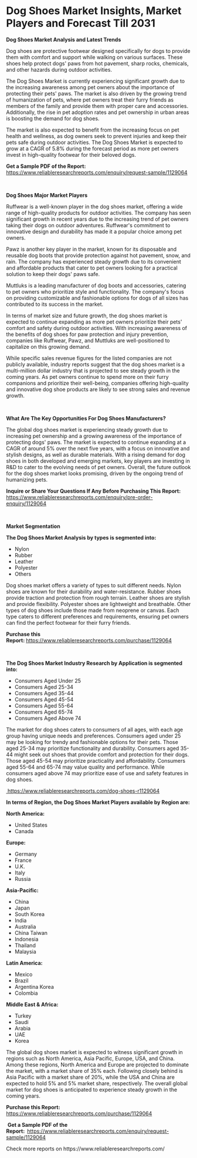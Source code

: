 <p><h1>Dog Shoes Market Insights, Market Players and Forecast Till 2031</h1></p><p><strong>Dog Shoes Market Analysis and Latest Trends</strong></p>
<p><p>Dog shoes are protective footwear designed specifically for dogs to provide them with comfort and support while walking on various surfaces. These shoes help protect dogs' paws from hot pavement, sharp rocks, chemicals, and other hazards during outdoor activities.</p><p>The Dog Shoes Market is currently experiencing significant growth due to the increasing awareness among pet owners about the importance of protecting their pets' paws. The market is also driven by the growing trend of humanization of pets, where pet owners treat their furry friends as members of the family and provide them with proper care and accessories. Additionally, the rise in pet adoption rates and pet ownership in urban areas is boosting the demand for dog shoes.</p><p>The market is also expected to benefit from the increasing focus on pet health and wellness, as dog owners seek to prevent injuries and keep their pets safe during outdoor activities. The Dog Shoes Market is expected to grow at a CAGR of 5.8% during the forecast period as more pet owners invest in high-quality footwear for their beloved dogs.</p></p>
<p><strong>Get a Sample PDF of the Report:&nbsp;</strong> <a href="https://www.reliableresearchreports.com/enquiry/request-sample/1129064">https://www.reliableresearchreports.com/enquiry/request-sample/1129064</a></p>
<p>&nbsp;</p>
<p><strong>Dog Shoes Major Market Players</strong></p>
<p><p>Ruffwear is a well-known player in the dog shoes market, offering a wide range of high-quality products for outdoor activities. The company has seen significant growth in recent years due to the increasing trend of pet owners taking their dogs on outdoor adventures. Ruffwear's commitment to innovative design and durability has made it a popular choice among pet owners.</p><p>Pawz is another key player in the market, known for its disposable and reusable dog boots that provide protection against hot pavement, snow, and rain. The company has experienced steady growth due to its convenient and affordable products that cater to pet owners looking for a practical solution to keep their dogs' paws safe.</p><p>Muttluks is a leading manufacturer of dog boots and accessories, catering to pet owners who prioritize style and functionality. The company's focus on providing customizable and fashionable options for dogs of all sizes has contributed to its success in the market.</p><p>In terms of market size and future growth, the dog shoes market is expected to continue expanding as more pet owners prioritize their pets' comfort and safety during outdoor activities. With increasing awareness of the benefits of dog shoes for paw protection and injury prevention, companies like Ruffwear, Pawz, and Muttluks are well-positioned to capitalize on this growing demand.</p><p>While specific sales revenue figures for the listed companies are not publicly available, industry reports suggest that the dog shoes market is a multi-million dollar industry that is projected to see steady growth in the coming years. As pet owners continue to spend more on their furry companions and prioritize their well-being, companies offering high-quality and innovative dog shoe products are likely to see strong sales and revenue growth.</p></p>
<p>&nbsp;</p>
<p><strong>What Are The Key Opportunities For Dog Shoes Manufacturers?</strong></p>
<p><p>The global dog shoes market is experiencing steady growth due to increasing pet ownership and a growing awareness of the importance of protecting dogs' paws. The market is expected to continue expanding at a CAGR of around 5% over the next five years, with a focus on innovative and stylish designs, as well as durable materials. With a rising demand for dog shoes in both developed and emerging markets, key players are investing in R&D to cater to the evolving needs of pet owners. Overall, the future outlook for the dog shoes market looks promising, driven by the ongoing trend of humanizing pets.</p></p>
<p><strong>Inquire or Share Your Questions If Any Before Purchasing This Report:</strong> <a href="https://www.reliableresearchreports.com/enquiry/pre-order-enquiry/1129064">https://www.reliableresearchreports.com/enquiry/pre-order-enquiry/1129064</a></p>
<p>&nbsp;</p>
<p><strong>Market Segmentation</strong></p>
<p><strong>The Dog Shoes Market Analysis by types is segmented into:</strong></p>
<p><ul><li>Nylon</li><li>Rubber</li><li>Leather</li><li>Polyester</li><li>Others</li></ul></p>
<p><p>Dog shoes market offers a variety of types to suit different needs. Nylon shoes are known for their durability and water-resistance. Rubber shoes provide traction and protection from rough terrain. Leather shoes are stylish and provide flexibility. Polyester shoes are lightweight and breathable. Other types of dog shoes include those made from neoprene or canvas. Each type caters to different preferences and requirements, ensuring pet owners can find the perfect footwear for their furry friends.</p></p>
<p><strong>Purchase this Report:&nbsp;</strong><a href="https://www.reliableresearchreports.com/purchase/1129064">https://www.reliableresearchreports.com/purchase/1129064</a></p>
<p>&nbsp;</p>
<p><strong>The Dog Shoes Market Industry Research by Application is segmented into:</strong></p>
<p><ul><li>Consumers Aged Under 25</li><li>Consumers Aged 25-34</li><li>Consumers Aged 35-44</li><li>Consumers Aged 45-54</li><li>Consumers Aged 55-64</li><li>Consumers Aged 65-74</li><li>Consumers Aged Above 74</li></ul></p>
<p><p>The market for dog shoes caters to consumers of all ages, with each age group having unique needs and preferences. Consumers aged under 25 may be looking for trendy and fashionable options for their pets. Those aged 25-34 may prioritize functionality and durability. Consumers aged 35-44 might seek out shoes that provide comfort and protection for their dogs. Those aged 45-54 may prioritize practicality and affordability. Consumers aged 55-64 and 65-74 may value quality and performance. While consumers aged above 74 may prioritize ease of use and safety features in dog shoes.</p></p>
<p><a href="https://www.reliableresearchreports.com/dog-shoes-r1129064">&nbsp;https://www.reliableresearchreports.com/dog-shoes-r1129064</a></p>
<p><strong>In terms of Region, the Dog Shoes Market Players available by Region are:</strong></p>
<p>
    <p> <strong> North America: </strong>
        <ul>
            <li>United States</li>
            <li>Canada</li>
        </ul>
        </p> 
    <p> <strong> Europe: </strong>
        <ul>
            <li>Germany</li>
            <li>France</li>
            <li>U.K.</li>
            <li>Italy</li>
            <li>Russia</li>
        </ul>
        </p> 
    <p> <strong> Asia-Pacific: </strong>
        <ul>
            <li>China</li>
            <li>Japan</li>
            <li>South Korea</li>
            <li>India</li>
            <li>Australia</li>
            <li>China Taiwan</li>
            <li>Indonesia</li>
            <li>Thailand</li>
            <li>Malaysia</li>
        </ul>
        </p> 
    <p> <strong> Latin America: </strong>
        <ul>
            <li>Mexico</li>
            <li>Brazil</li>
            <li>Argentina Korea</li>
            <li>Colombia</li>
        </ul>
        </p> 
    <p> <strong> Middle East & Africa: </strong>
        <ul>
            <li>Turkey</li>
            <li>Saudi</li>
            <li>Arabia</li>
            <li>UAE</li>
            <li>Korea</li>
        </ul>
    </p>
    </p>
<p><p>The global dog shoes market is expected to witness significant growth in regions such as North America, Asia Pacific, Europe, USA, and China. Among these regions, North America and Europe are projected to dominate the market, with a market share of 35% each. Following closely behind is Asia Pacific with a market share of 20%, while the USA and China are expected to hold 5% and 5% market share, respectively. The overall global market for dog shoes is anticipated to experience steady growth in the coming years.</p></p>
<p><strong>Purchase this Report: </strong><a href="https://www.reliableresearchreports.com/purchase/1129064">https://www.reliableresearchreports.com/purchase/1129064</a></p>
<p>&nbsp;<strong>Get a Sample PDF of the Report:&nbsp;&nbsp;</strong><a href="https://www.reliableresearchreports.com/enquiry/request-sample/1129064">https://www.reliableresearchreports.com/enquiry/request-sample/1129064</a></p>
<p><strong></strong></p>
<p>Check more reports on https://www.reliableresearchreports.com/</p>